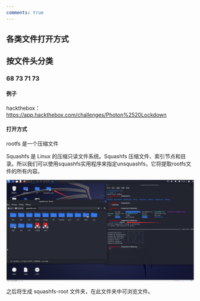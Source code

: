 ```yaml
---
comments: true
---
```


## 各类文件打开方式

## 按文件头分类

### 68 73 71 73

#### 例子

hackthebox：https://app.hackthebox.com/challenges/Photon%2520Lockdown

#### 打开方式

rootfs 是一个压缩文件

Squashfs 是 Linux 的压缩只读文件系统。Squashfs 压缩文件、索引节点和目录。所以我们可以使用squashfs实用程序来指定unsquashfs，它将提取rootfs文件的所有内容。

![image-20240316160239556](assets\image-20240316160239556.png)

之后将生成 squashfs-root 文件夹，在此文件夹中可浏览文件。